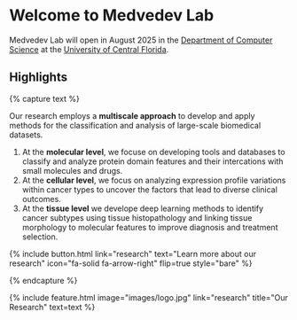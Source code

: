 ---
---

# Welcome to Medvedev Lab

Medvedev Lab will open in August 2025 in the [Department of Computer Science](https://www.cs.ucf.edu/) at the [University of Central Florida](https://www.ucf.edu/).

## Highlights

{% capture text %}

Our research employs a **multiscale approach** to develop and apply methods for the classification and analysis of large-scale biomedical datasets. 
</br>
1. At the **molecular level**, we focuse on developing tools and databases to classify and analyze protein domain features and their intercations with small molecules and drugs.
2. At the **cellular level**, we focus on analyzing expression profile variations within cancer types to uncover the factors that lead to diverse clinical outcomes.
3. At the **tissue level** we develope deep learning methods to identify cancer subtypes using tissue histopathology and linking tissue morphology to molecular features to improve diagnosis and treatment selection.

{%
  include button.html
  link="research"
  text="Learn more about our research"
  icon="fa-solid fa-arrow-right"
  flip=true
  style="bare"
%}

{% endcapture %}

{%
  include feature.html
  image="images/logo.jpg"
  link="research"
  title="Our Research"
  text=text
%}

